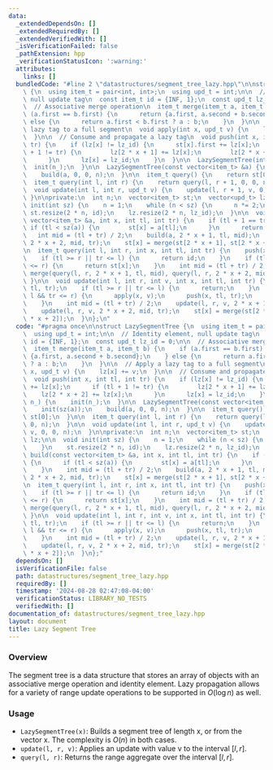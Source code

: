 ```yaml
---
data:
  _extendedDependsOn: []
  _extendedRequiredBy: []
  _extendedVerifiedWith: []
  _isVerificationFailed: false
  _pathExtension: hpp
  _verificationStatusIcon: ':warning:'
  attributes:
    links: []
  bundledCode: "#line 2 \"datastructures/segment_tree_lazy.hpp\"\n\nstruct LazySegmentTree\
    \ {\n  using item_t = pair<int, int>;\n  using upd_t = int;\n\n  // Identity element,\
    \ null update tag\n  const item_t id = {INF, 1};\n  const upd_t lz_id = 0;\n\n\
    \  // Associative merge operation\n  item_t merge(item_t a, item_t b) {\n    if\
    \ (a.first == b.first) {\n      return {a.first, a.second + b.second};\n    }\
    \ else {\n      return a.first < b.first ? a : b;\n    }\n  }\n\n  // Apply a\
    \ lazy tag to a full segment\n  void apply(int x, upd_t v) {\n    lz[x] += v;\n\
    \  }\n\n  // Consume and propagate a lazy tag\n  void push(int x, int tl, int\
    \ tr) {\n    if (lz[x] != lz_id) {\n      st[x].first += lz[x];\n      if (tl\
    \ + 1 != tr) {\n        lz[2 * x + 1] += lz[x];\n        lz[2 * x + 2] += lz[x];\n\
    \      }\n      lz[x] = lz_id;\n    }\n  }\n\n  LazySegmentTree(int n_) {\n  \
    \  init(n_);\n  }\n\n  LazySegmentTree(const vector<item_t> &a) {\n    init(sz(a));\n\
    \    build(a, 0, 0, n);\n  }\n\n  item_t query() {\n    return st[0];\n  }\n\n\
    \  item_t query(int l, int r) {\n    return query(l, r + 1, 0, 0, n);\n  }\n\n\
    \  void update(int l, int r, upd_t v) {\n    update(l, r + 1, v, 0, 0, n);\n \
    \ }\n\nprivate:\n  int n;\n  vector<item_t> st;\n  vector<upd_t> lz;\n\n  void\
    \ init(int sz) {\n    n = 1;\n    while (n < sz) {\n      n *= 2;\n    }\n   \
    \ st.resize(2 * n, id);\n    lz.resize(2 * n, lz_id);\n  }\n\n  void build(const\
    \ vector<item_t> &a, int x, int tl, int tr) {\n    if (tl + 1 == tr) {\n     \
    \ if (tl < sz(a)) {\n        st[x] = a[tl];\n      }\n      return;\n    }\n \
    \   int mid = (tl + tr) / 2;\n    build(a, 2 * x + 1, tl, mid);\n    build(a,\
    \ 2 * x + 2, mid, tr);\n    st[x] = merge(st[2 * x + 1], st[2 * x + 2]);\n  }\n\
    \n  item_t query(int l, int r, int x, int tl, int tr) {\n    push(x, tl, tr);\n\
    \    if (tl >= r || tr <= l) {\n      return id;\n    }\n    if (tl >= l && tr\
    \ <= r) {\n      return st[x];\n    }\n    int mid = (tl + tr) / 2;\n    return\
    \ merge(query(l, r, 2 * x + 1, tl, mid), query(l, r, 2 * x + 2, mid, tr));\n \
    \ }\n\n  void update(int l, int r, int v, int x, int tl, int tr) {\n    push(x,\
    \ tl, tr);\n    if (tl >= r || tr <= l) {\n      return;\n    }\n    if (tl >=\
    \ l && tr <= r) {\n      apply(x, v);\n      push(x, tl, tr);\n      return;\n\
    \    }\n    int mid = (tl + tr) / 2;\n    update(l, r, v, 2 * x + 1, tl, mid);\n\
    \    update(l, r, v, 2 * x + 2, mid, tr);\n    st[x] = merge(st[2 * x + 1], st[2\
    \ * x + 2]);\n  }\n};\n"
  code: "#pragma once\n\nstruct LazySegmentTree {\n  using item_t = pair<int, int>;\n\
    \  using upd_t = int;\n\n  // Identity element, null update tag\n  const item_t\
    \ id = {INF, 1};\n  const upd_t lz_id = 0;\n\n  // Associative merge operation\n\
    \  item_t merge(item_t a, item_t b) {\n    if (a.first == b.first) {\n      return\
    \ {a.first, a.second + b.second};\n    } else {\n      return a.first < b.first\
    \ ? a : b;\n    }\n  }\n\n  // Apply a lazy tag to a full segment\n  void apply(int\
    \ x, upd_t v) {\n    lz[x] += v;\n  }\n\n  // Consume and propagate a lazy tag\n\
    \  void push(int x, int tl, int tr) {\n    if (lz[x] != lz_id) {\n      st[x].first\
    \ += lz[x];\n      if (tl + 1 != tr) {\n        lz[2 * x + 1] += lz[x];\n    \
    \    lz[2 * x + 2] += lz[x];\n      }\n      lz[x] = lz_id;\n    }\n  }\n\n  LazySegmentTree(int\
    \ n_) {\n    init(n_);\n  }\n\n  LazySegmentTree(const vector<item_t> &a) {\n\
    \    init(sz(a));\n    build(a, 0, 0, n);\n  }\n\n  item_t query() {\n    return\
    \ st[0];\n  }\n\n  item_t query(int l, int r) {\n    return query(l, r + 1, 0,\
    \ 0, n);\n  }\n\n  void update(int l, int r, upd_t v) {\n    update(l, r + 1,\
    \ v, 0, 0, n);\n  }\n\nprivate:\n  int n;\n  vector<item_t> st;\n  vector<upd_t>\
    \ lz;\n\n  void init(int sz) {\n    n = 1;\n    while (n < sz) {\n      n *= 2;\n\
    \    }\n    st.resize(2 * n, id);\n    lz.resize(2 * n, lz_id);\n  }\n\n  void\
    \ build(const vector<item_t> &a, int x, int tl, int tr) {\n    if (tl + 1 == tr)\
    \ {\n      if (tl < sz(a)) {\n        st[x] = a[tl];\n      }\n      return;\n\
    \    }\n    int mid = (tl + tr) / 2;\n    build(a, 2 * x + 1, tl, mid);\n    build(a,\
    \ 2 * x + 2, mid, tr);\n    st[x] = merge(st[2 * x + 1], st[2 * x + 2]);\n  }\n\
    \n  item_t query(int l, int r, int x, int tl, int tr) {\n    push(x, tl, tr);\n\
    \    if (tl >= r || tr <= l) {\n      return id;\n    }\n    if (tl >= l && tr\
    \ <= r) {\n      return st[x];\n    }\n    int mid = (tl + tr) / 2;\n    return\
    \ merge(query(l, r, 2 * x + 1, tl, mid), query(l, r, 2 * x + 2, mid, tr));\n \
    \ }\n\n  void update(int l, int r, int v, int x, int tl, int tr) {\n    push(x,\
    \ tl, tr);\n    if (tl >= r || tr <= l) {\n      return;\n    }\n    if (tl >=\
    \ l && tr <= r) {\n      apply(x, v);\n      push(x, tl, tr);\n      return;\n\
    \    }\n    int mid = (tl + tr) / 2;\n    update(l, r, v, 2 * x + 1, tl, mid);\n\
    \    update(l, r, v, 2 * x + 2, mid, tr);\n    st[x] = merge(st[2 * x + 1], st[2\
    \ * x + 2]);\n  }\n};"
  dependsOn: []
  isVerificationFile: false
  path: datastructures/segment_tree_lazy.hpp
  requiredBy: []
  timestamp: '2024-08-28 02:47:08-04:00'
  verificationStatus: LIBRARY_NO_TESTS
  verifiedWith: []
documentation_of: datastructures/segment_tree_lazy.hpp
layout: document
title: Lazy Segment Tree
---
```


### Overview

The segment tree is a data structure that stores an array of objects with an associative merge operation and identity element. Lazy propagation allows for a variety of range update operations to be supported in $O(\log{n})$ as well.

### Usage

* `LazySegmentTree(x)`: Builds a segment tree of length x, or from the vector x. The complexity is $O(n)$ in both cases.
* `update(l, r, v)`: Applies an update with value v to the interval $[l, r]$.
* `query(l, r)`: Returns the range aggregate over the interval $[l, r]$.